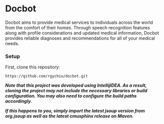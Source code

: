 # Docbot
Docbot aims to provide medical services to individuals across the world from the comfort of their homes. Through speech
recognition features along with profile considerations and updated medical information, Docbot provides reliable diagnoses
and recommendations for all of your medical needs.

### Setup
First, clone this repository:

``` 
https://github.com/rgychiu/docbot.git 
```

**_Note that this project was developed using IntellijIDEA. As a result, cloning the project may not include the necessary
libraries or build configuration. You may also need to configure the build paths accordingly._**

**_If this happens to you, simply import the latest jsoup version from org.jsoup as well as the latest cmusphinx release
on Maven._**

